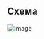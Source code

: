 ## Схема

![image](https://github.com/ka1danary/CC/assets/99461482/59ca383c-7aca-43c7-9416-d8528862ee01)
